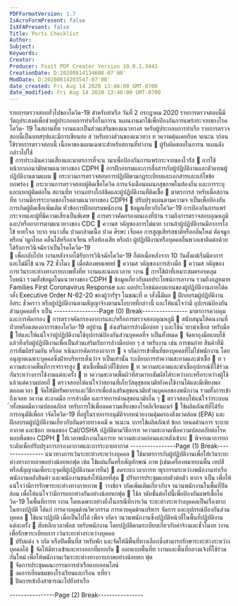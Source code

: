 ```yaml
---
PDFFormatVersion: 1.7
IsAcroFormPresent: false
IsXFAPresent: false
Title: Ports Checklist
Author: 
Subject: 
Keywords: 
Creator: 
Producer: Foxit PDF Creator Version 10.0.1.3443
CreationDate: D:20200814134608-07'00'
ModDate: D:20200814203547-07'00'
date_created: Fri Aug 14 2020 13:46:00 GMT-0700
date_modified: Fri Aug 14 2020 13:46:00 GMT-0700
---
```

รายการตรวจสอบทั่วไปของโควิด-19 
สําหรับท่าเรือ 
วันที่ 2 กรกฎาคม 2020 
รายการตรวจสอบนี้มีวัตถุประสงค์เพื่อช่วยผู้ประกอบการท่าเรือในการน าแผนงานมาใช้เพื่อป้องกันการแพร่กระจายของโรคโควิด-
19 ในสถานที่ท างานและเป็นส่วนเสริมของแนวทางส าหรับผู้ประกอบการท่าเรือ รายการตรวจสอบนี้เป็นบทสรุปและมีการเขียนย่อ
ส าหรับบางส่วนของแนวทาง ท าความคุ้นเคยกับค าแนะน าก่อนใช้รายการตรวจสอบนี้ 
เนื้อหาของแผนเฉพาะสําหรับสถานที่ทํางาน 
 ผู้รับผิดชอบในการน าแผนดังกล่าวไปใช้  
 การประเมินความเสี่ยงและมาตรการที่จะน ามาเพื่อป้องกันการแพร่กระจายของไวรัส
 การใช้หน้ากากอนามัยตามแนวทางของ CDPH 
 การฝึกอบรมและการสื่อสารกับผู้ปฏิบัติงานและตัวแทนผู้ปฏิบัติงานตามแผน 
 กระบวนการตรวจสอบการปฏิบัติตามกฎระเบียบและเอกสารและแก้ไขข้อบกพร่อง 
 กระบวนการตรวจสอบผู้ติดเชื้อโควิด การแจ้งเตือนแผนกสุขภาพในท้องถิ่น และการระบุและแยกผู้ติดต่อใน
สถานที่ท างานอย่างใกล้ชิดและผู้ปฏิบัติงานที่ติดเชื้อ 
 มาตรการส าหรับเมื่อสถานที่ท างานมีการระบาดของโรคตามแนวทางของ CDPH 
 ปรับปรุงแผนตามความจ าเป็นเพื่อป้องกันการเกิดผู้ติดเชื้อเพิ่มเติม 
หัวข้อการฝึกอบรมพนักงาน 
 ข้อมูลเกี่ยวกับโควิด-19 การป้องกันการแพร่กระจายและผู้ที่มีความเสี่ยงเป็นพิเศษ 
 การตรวจคัดกรองตนเองที่บ้าน รวมถึงการตรวจสอบอุณหภูมิและ/หรืออาการตามแนวทางของ CDC 
 ความส าคัญของการไม่มาท างานถ้าผู้ปฏิบัติงานมีอาการไอ ไข้ หายใจล าบาก หนาวสั่น ปวดกล้ามเนื้อ ปวด
ศีรษะ เจ็บคอ การสูญเสียรสชาติหรือกลิ่นใหม่ คัดจมูกหรือน ้ามูกไหล คลื่นไส้หรืออาเจียน หรือท้องเสีย หรือถ้า
ผู้ปฏิบัติงานหรือบุคคลอื่นพวกเขาติดต่อด้วยได้รับการวินิจฉัยว่าเป็นโรคโควิด-19  
 เพื่อกลับไปท างานหลังจากได้รับการวินิจฉัยโควิด-19 ก็ต่อเมื่อหลังจาก 10 วันตั้งแต่เริ่มมีอาการและไม่มีไข้
นาน 72 ชั่วโมง 
 เมื่อต้องพบแพทย์ 
 ความส าคัญของการล้างมือ 
 ความส าคัญของการเว้นระยะห่างทางกายภาพทั้งที่ท างานและนอกเวลาท างาน 
 การใช้ผ้าที่เหมาะสมครอบคลุมใบหน้า รวมทั้งข้อมูลในแนวทางของ CDPH 
 ข้อมูลเกี่ยวกับผลประโยชน์การลางาน รวมถึงกฎหมาย Families First Coronavirus Response และ
ผลประโยชน์ตอบแทนของผู้ปฏิบัติงานภายใต้ค าสั่ง Executive Order N-62-20 ของผู้ว่ารัฐฯ ในขณะที่
ค าสั่งนี้มีผล 
 ฝึกอบรมผู้ปฏิบัติงานอิสระ ชั่วคราว หรือผู้ปฏิบัติงานตามสัญญาจ้างตามนโยบายที่กล่าวนี้ และให้แน่ใจว่ามี
อุปกรณ์ป้องกันส่วนบุคคลที่จ าเป็น 
----------------Page (0) Break----------------
มาตรการควบคุมและการคัดกรอง 
 การตรวจคัดกรองอาการและ/หรือการตรวจสอบอุณหภูมิ
 สนับสนุนให้คนงานที่ป่วยหรือแสดงอาการของโควิด-19 อยู่บ้าน 
 ส่งเสริมการล้างมือบ่อย ๆ และใช้น ้ายาฆ่าเชื้อส าหรับมือ 
 ให้และให้แน่ใจว่าผู้ปฏิบัติงานใช้อุปกรณ์ป้องกันส่วนบุคคลที่จ าเป็นทั้งหมด 
 จัดหาถุงมือแบบใช้แล้วทิ้งกับผู้ปฏิบัติงานเพื่อเป็นส่วนเสริมกับการล้างมือบ่อย ๆ ส าหรับงาน เช่น การขนถ่าย
สินค้าที่มีการสัมผัสร่วมกัน หรือด าเนินการคัดกรองอาการ 
 จ ากัดการเข้าพื้นที่ของบุคคลที่ไม่ใช่พนักงาน โดยอนุญาตเฉพาะบุคคลซึ่งฝ่ายบริหารเห็นว่าจ าเป็นเท่านั้น 
ระเบียบการทําความสะอาดและฆ่าเชื้อ 
 ท าความสะอาดพื้นที่การจราจรสูง 
 ฆ่าเชื้อพื้นผิวที่ใช้บ่อย 
 ท าความสะอาดและฆ่าเชื้ออุปกรณ์ที่ใช้ร่วมกันระหว่างการใช้งานแต่ละครั้ง 
 ท าความสะอาดพื้นผิวที่สามารถสัมผัสได้ระหว่างกะหรือระหว่างผู้ใช้ แล้วแต่ความบ่อยถี่ 
 ตรวจสอบให้แน่ใจว่าสถานที่เก็บวัสดุสุขอนามัยยังคงใช้งานได้และมีเพียงพอตลอดเวลา 
 จัดให้มีทรัพยากรและวิธีการเพื่อส่งเสริมสุขอนามัยส่วนบุคคลของพนักงาน รวมทั้งการเข้าถึงเจลท าความ
สะอาดมือ การล้างมือ และรายการด้านสุขอนามัยอื่น ๆ 
 ตรวจสอบให้แน่ใจว่าระบบน ้าทั้งหมดมีความปลอดภัยส าหรับการใช้เพื่อลดความเสี่ยงของโรคลีเจียนแนร์ 
 ใช้ผลิตภัณฑ์ที่ได้รับการอนุมัติเพื่อก าจัดโควิด-19 ที่อยู่ในรายการอนุมัติจากหน่วยงานคุ้มครองสิ่งแวดล้อม 
(EPA) และฝึกอบรมผู้ปฏิบัติงานเกี่ยวกับอันตรายทางเคมี ค าแนะน าการใช้ผลิตภัณฑ์ ข้อก าหนดด้านการ
ระบายอากาศ และข้อก าหนดของ Cal/OSHA ปฏิบัติตามวิธีการท าความสะอาดเพื่อความปลอดภัยต่อโรค
หอบหืดของ CDPH 
 ให้เวลาพนักงานในการท าความสะอาดก่อนและหลังเข้ากะ 
 พิจารณาการยกระดับเพื่อปรับปรุงการกรองอากาศและการระบายอากาศ
----------------Page (1) Break----------------
แนวทางการเว้นระยะห่างระหว่างบุคคล 
 ใช้มาตรการกับผู้ปฏิบัติงานเพื่อให้เว้นระยะห่างทางกายภาพอย่างน้อยหกฟุต เช่น ใช้แผ่นกั้นหรือสัญลักษณ์
ภาพ (เช่นเครื่องหมายบนพื้น เทปสี หรือสัญญาณเพื่อระบุจุดที่ผู้ปฏิบัติงานควรยืน) 
 ลดระยะเวลาการท าธุรกรรมระหว่างพนักงานท่าเรือ พนักงานคลังสินค้า และพนักงานขนส่งให้น้อยที่สุด 
 ปรับการประชุมแบบตัวต่อตัว หากจ าเป็น เพื่อให้แน่ใจว่ามีการรักษาระยะห่างทางกายภาพ 
 วางข้อจ ากัดเพิ่มเติมเกี่ยวกับจ านวนพนักงานในพื้นที่ปิดล้อม เพื่อให้แน่ใจว่ามีการแยกห่างกันอย่างน้อยหกฟุต 
 ใช้ล าดับขั้นต่อไปนี้เพื่อป้องกันแพร่เชื้อโควิด-19 ในพื้นที่การท างาน โดยเฉพาะอย่างยิ่งในกรณีที่การเว้น
ระยะห่างระหว่างบุคคลเป็นเรื่องยากในทางปฏิบัติ ได้แก่ การควบคุมด้านวิศวกรรม การควบคุมด้านบริหาร
จัดการ และอุปกรณ์ป้องกันส่วนบุคคล 
 ใช้แนวปฏิบัติ เมื่อเป็นไปได้ เพื่อจ ากัดจ านวนพนักงานซึ่งปฏิบัติหน้าที่ในพื้นที่ปฏิบัติงานแต่ละครั้ง 
 สับหลีกเวลาพักส าหรับพนักงาน โดยปฏิบัติตามระเบียบเกี่ยวกับค่าจ้างและชั่วโมงท างาน เพื่อรักษาระเบียบการ
เว้นระยะห่างระหว่างบุคคล  
 ปรับแต่ง จ ากัด หรือปิดพื้นที่ส าหรับพัก และจัดให้มีพื้นที่ทางเลือกซึ่งสามารถรักษาระยะห่างระหว่างบุคคลได้ 
 จัดให้มีทางเข้าและทางออกที่แยกกัน 
 ออกแบบพื้นที่ท างานและพื้นที่กลางแจ้งที่ใช้ร่วมกันใหม่ เพื่อให้พนักงานเว้นระยะห่างทางกายภาพอย่างน้อยหก
ฟุต  
 จัดการประชุมคณะกรรมการท่าเรือแบบออนไลน์   
 งดการเยี่ยมชมของโรงเรียนและเรือน าเที่ยว  
 ปิดการเข้าถึงสาธารณะไปยังท่าเรือ  
 
----------------Page (2) Break----------------
